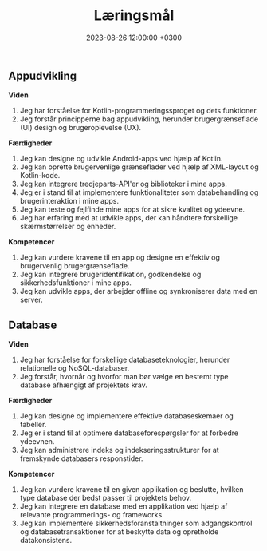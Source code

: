 ﻿---
title: "Læringsmål"
date: 2023-08-26 12:00:00 +0300
categories: [app,database,projekt,læringsmål]
---
## Appudvikling

**Viden**
1. Jeg har forståelse for Kotlin-programmeringssproget og dets funktioner.
2. Jeg forstår principperne bag appudvikling, herunder brugergrænseflade (UI) design og brugeroplevelse (UX).

**Færdigheder**
1. Jeg kan designe og udvikle Android-apps ved hjælp af Kotlin.
2. Jeg kan oprette brugervenlige grænseflader ved hjælp af XML-layout og Kotlin-kode.
3. Jeg kan integrere tredjeparts-API'er og biblioteker i mine apps.
4. Jeg er i stand til at implementere funktionaliteter som databehandling og brugerinteraktion i mine apps.
5. Jeg kan teste og fejlfinde mine apps for at sikre kvalitet og ydeevne.
6. Jeg har erfaring med at udvikle apps, der kan håndtere forskellige skærmstørrelser og enheder.

**Kompetencer**
1. Jeg kan vurdere kravene til en app og designe en effektiv og brugervenlig brugergrænseflade.
2. Jeg kan integrere brugeridentifikation, godkendelse og sikkerhedsfunktioner i mine apps.
3. Jeg kan udvikle apps, der arbejder offline og synkroniserer data med en server.

## Database

**Viden**
1. Jeg har forståelse for forskellige databaseteknologier, herunder relationelle og NoSQL-databaser.
2. Jeg forstår, hvornår og hvorfor man bør vælge en bestemt type database afhængigt af projektets krav.

**Færdigheder**
1. Jeg kan designe og implementere effektive databaseskemaer og tabeller.
2. Jeg er i stand til at optimere databaseforespørgsler for at forbedre ydeevnen.
3. Jeg kan administrere indeks og indekseringsstrukturer for at fremskynde databasers responstider.

**Kompetencer**
1. Jeg kan vurdere kravene til en given applikation og beslutte, hvilken type database der bedst passer til projektets behov.
2. Jeg kan integrere en database med en applikation ved hjælp af relevante programmerings- og frameworks.
3. Jeg kan implementere sikkerhedsforanstaltninger som adgangskontrol og databasetransaktioner for at beskytte data og opretholde datakonsistens.
